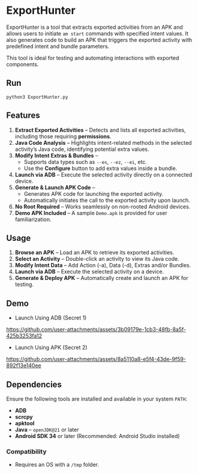 # ExportHunter  

ExportHunter is a tool that extracts exported activities from an APK and allows users to initiate `am start` commands with specified intent values. It also generates code to build an APK that triggers the exported activity with predefined intent and bundle parameters.  

This tool is ideal for testing and automating interactions with exported components.  

## Run
```
python3 ExportHunter.py
```

## Features  

1. **Extract Exported Activities** – Detects and lists all exported activities, including those requiring **permissions**.  
2. **Java Code Analysis** – Highlights intent-related methods in the selected activity’s Java code, identifying potential extra values.  
3. **Modify Intent Extras & Bundles** –  
   - Supports data types such as `--es`, `--ez`, `--ei`, etc.  
   - Use the **Configure** button to add extra values inside a bundle.  
4. **Launch via ADB** – Execute the selected activity directly on a connected device.  
5. **Generate & Launch APK Code** –  
   - Generates APK code for launching the exported activity.  
   - Automatically initiates the call to the exported activity upon launch.  
6. **No Root Required** – Works seamlessly on non-rooted Android devices.  
7. **Demo APK Included** – A sample `Demo.apk` is provided for user familiarization.  

## Usage  

1. **Browse an APK** – Load an APK to retrieve its exported activities.  
2. **Select an Activity** – Double-click an activity to view its Java code.  
3. **Modify Intent Data** – Add Action (-a), Data (-d), Extras and/or Bundles.  
4. **Launch via ADB** – Execute the selected activity on a device.  
5. **Generate & Deploy APK** – Automatically create and launch an APK for testing.  


## Demo
- Launch Using ADB (Secret 1)

https://github.com/user-attachments/assets/3b09179e-1cb3-48fb-8a5f-425b3253fa12

- Launch Using APK (Secret 2)

https://github.com/user-attachments/assets/8a5110a8-e5f4-43de-9f59-892f13e140ee



## Dependencies  

Ensure the following tools are installed and available in your system `PATH`:  

- **ADB**
- **scrcpy**  
- **apktool**  
- **Java** – `openJDK@21` or later  
- **Android SDK 34** or later (Recommended: Android Studio installed)  

### Compatibility  

- Requires an OS with a `/tmp` folder.  
